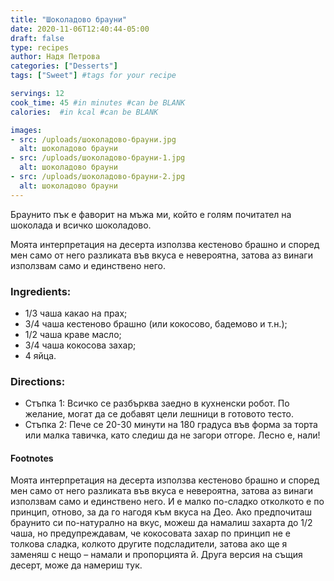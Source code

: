 ```yaml
---
title: "Шоколадово брауни"
date: 2020-11-06T12:40:44-05:00
draft: false
type: recipes
author: Надя Петрова
categories: ["Desserts"]
tags: ["Sweet"] #tags for your recipe

servings: 12
cook_time: 45 #in minutes #can be BLANK
calories:  #in kcal #can be BLANK

images:
- src: /uploads/шоколадово-брауни.jpg
  alt: шоколадово брауни
- src: /uploads/шоколадово-брауни-1.jpg
  alt: шоколадово брауни
- src: /uploads/шоколадово-брауни-2.jpg
  alt: шоколадово брауни
---
```

Браунито пък е фаворит на мъжа ми, който е голям почитател на шоколада и всичко шоколадово.
<!--more-->
Моята интерпретация на десерта използва кестеново брашно и според мен само от него разликата във вкуса е невероятна, затова аз винаги използвам само и единствено него.
### Ingredients:
- 1/3 чаша какао на прах;
- 3/4 чаша кестеново брашно (или кокосово, бадемово и т.н.);
- 1/2 чаша краве масло;
- 3/4 чаша кокосова захар;
- 4 яйца.

### Directions:
- Стъпка 1: Всичко се разбърква заедно в кухненски робот. По желание, могат да се добавят цели лешници в готовото тесто.
- Стъпка 2: Пече се 20-30 минути на 180 градуса във форма за торта или малка тавичка, като следиш да не загори отгоре. Лесно е, нали!

#### Footnotes
Моята интерпретация на десерта използва кестеново брашно и според мен само от него разликата във вкуса е невероятна, затова аз винаги използвам само и единствено него.
И е малко по-сладко отколкото е по принцип, отново, за да го нагодя към вкуса на Део. Ако предпочиташ браунито си по-натурално на вкус, можеш да намалиш захарта до 1/2 чаша, но предупреждавам, че кокосовата захар по принцип не е толкова сладка, колкото другите подсладители, затова ако ще я заменяш с нещо – намали и пропорцията й. Друга версия на същия десерт, може да намериш тук. 
